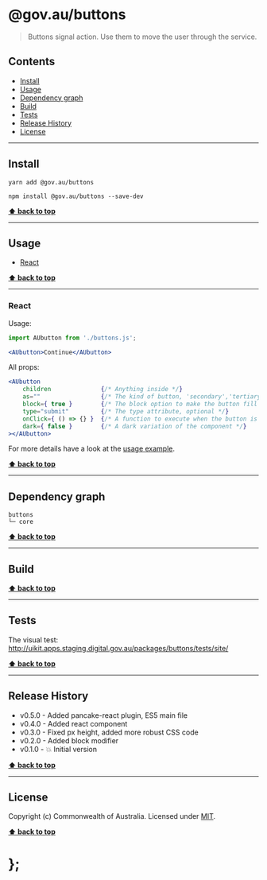 @gov.au/buttons
============

> Buttons signal action. Use them to move the user through the service.


## Contents

* [Install](#install)
* [Usage](#usage)
* [Dependency graph](#dependency-graph)
* [Build](#build)
* [Tests](#tests)
* [Release History](#release-history)
* [License](#license)


----------------------------------------------------------------------------------------------------------------------------------------------------------------


## Install


```shell
yarn add @gov.au/buttons
```

```shell
npm install @gov.au/buttons --save-dev
```


**[⬆ back to top](#contents)**


----------------------------------------------------------------------------------------------------------------------------------------------------------------


## Usage


* [React](#react)


**[⬆ back to top](#contents)**


----------------------------------------------------------------------------------------------------------------------------------------------------------------


### React

Usage:

```jsx
import AUbutton from './buttons.js';

<AUbutton>Continue</AUbutton>
```

All props:

```jsx
<AUbutton
	children              {/* Anything inside */}
	as=""                 {/* The kind of button, 'secondary','tertiary', optional */}
	block={ true }        {/* The block option to make the button fill the available width, optional */}
	type="submit"         {/* The type attribute, optional */}
	onClick={ () => {} }  {/* A function to execute when the button is clicked, optional */}
	dark={ false }        {/* A dark variation of the component */}
></AUbutton>
```

For more details have a look at the [usage example](https://github.com/govau/uikit/tree/master/packages/buttons/tests/react/index.js).


**[⬆ back to top](#contents)**


----------------------------------------------------------------------------------------------------------------------------------------------------------------


## Dependency graph

```shell
buttons
└─ core
```


**[⬆ back to top](#contents)**


----------------------------------------------------------------------------------------------------------------------------------------------------------------


## Build


**[⬆ back to top](#contents)**


----------------------------------------------------------------------------------------------------------------------------------------------------------------


## Tests

The visual test: http://uikit.apps.staging.digital.gov.au/packages/buttons/tests/site/


**[⬆ back to top](#contents)**


----------------------------------------------------------------------------------------------------------------------------------------------------------------


## Release History

* v0.5.0 - Added pancake-react plugin, ES5 main file
* v0.4.0 - Added react component
* v0.3.0 - Fixed px height, added more robust CSS code
* v0.2.0 - Added block modifier
* v0.1.0 - 💥 Initial version


**[⬆ back to top](#contents)**


----------------------------------------------------------------------------------------------------------------------------------------------------------------


## License

Copyright (c) Commonwealth of Australia.
Licensed under [MIT](https://raw.githubusercontent.com/govau/uikit/packages/core/master/LICENSE).


**[⬆ back to top](#contents)**

# };
